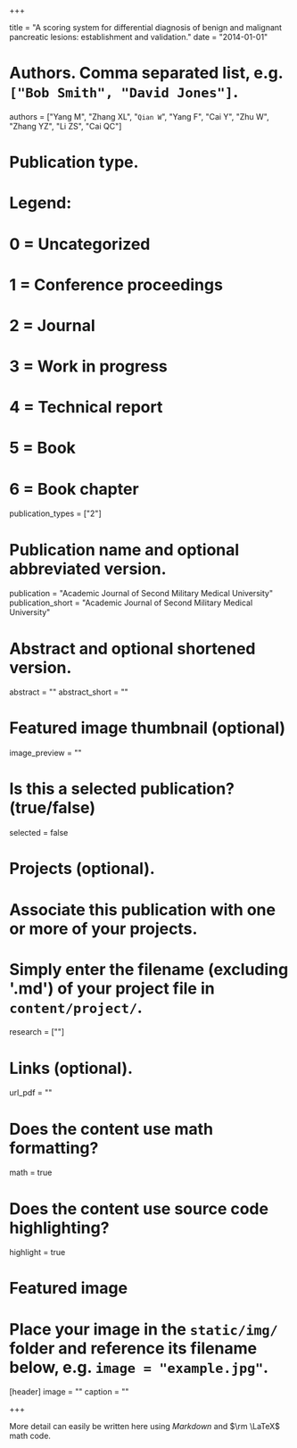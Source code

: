 +++


title = "A scoring system for differential diagnosis of benign and malignant pancreatic lesions: establishment and validation."
date = "2014-01-01"

# Authors. Comma separated list, e.g. `["Bob Smith", "David Jones"]`.
authors = ["Yang M", "Zhang XL", "`Qian W`", "Yang F", "Cai Y", "Zhu W", "Zhang YZ", "Li ZS", "Cai QC"]

# Publication type.
# Legend:
# 0 = Uncategorized
# 1 = Conference proceedings
# 2 = Journal
# 3 = Work in progress
# 4 = Technical report
# 5 = Book
# 6 = Book chapter
publication_types = ["2"]

# Publication name and optional abbreviated version.
publication = "Academic Journal of Second Military Medical University"
publication_short = "Academic Journal of Second Military Medical University"

# Abstract and optional shortened version.
abstract = ""
abstract_short = ""

# Featured image thumbnail (optional)
image_preview = ""

# Is this a selected publication? (true/false)
selected = false

# Projects (optional).
#   Associate this publication with one or more of your projects.
#   Simply enter the filename (excluding '.md') of your project file in `content/project/`.
research = [""]

# Links (optional).
url_pdf = ""


# Does the content use math formatting?
math = true

# Does the content use source code highlighting?
highlight = true

# Featured image
# Place your image in the `static/img/` folder and reference its filename below, e.g. `image = "example.jpg"`.
[header]
image = ""
caption = ""

+++


More detail can easily be written here using *Markdown* and $\rm \LaTeX$ math code.
